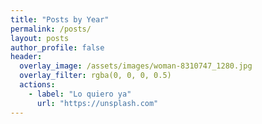 ```yaml
---
title: "Posts by Year"
permalink: /posts/
layout: posts
author_profile: false
header:
  overlay_image: /assets/images/woman-8310747_1280.jpg
  overlay_filter: rgba(0, 0, 0, 0.5)
  actions:
    - label: "Lo quiero ya"
      url: "https://unsplash.com"
---
```

